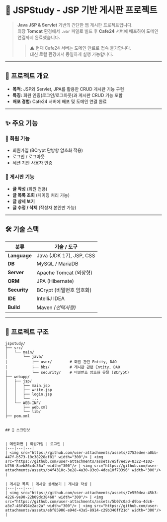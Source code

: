 # 📜 **JSPStudy - JSP 기반 게시판 프로젝트**

> **Java JSP & Servlet** 기반의 간단한 웹 게시판 프로젝트입니다.  
> 외장 **Tomcat** 환경에서 `.war` 파일로 빌드 후 **Cafe24** 서버에 배포하여 도메인 연결까지 완료했습니다.
> > ⚠️ 현재 Cafe24 서버는 도메인 만료로 접속 불가합니다.  
> 대신 로컬 환경에서 동일하게 실행 가능합니다.


---

## 🚀 **프로젝트 개요**
- **목적:** JSP와 Servlet, JPA를 활용한 CRUD 게시판 기능 구현  
- **특징:** 회원 인증(로그인/로그아웃)과 게시판 CRUD 기능 포함  
- **배포 경험:** Cafe24 서버에 배포 및 도메인 연결 완료  

---

## ✨ **주요 기능**

### 👤 회원 기능
- 회원가입 (BCrypt 단방향 암호화 적용)
- 로그인 / 로그아웃
- 세션 기반 사용자 인증

### 📝 게시판 기능
- **글 작성** (회원 전용)
- **글 목록 조회** (페이징 처리 가능)
- **글 상세 보기**
- **글 수정 / 삭제** (작성자 본인만 가능)

---

## 🛠 **기술 스택**

| 분류         | 기술 / 도구                          |
|--------------|--------------------------------------|
| **Language** | Java (JDK 17), JSP, CSS              |
| **DB**       | MySQL / MariaDB                      |
| **Server**   | Apache Tomcat (외장형)               |
| **ORM**      | JPA (Hibernate)                      |
| **Security** | BCrypt (비밀번호 암호화)              |
| **IDE**      | IntelliJ IDEA                        |
| **Build**    | Maven *(선택사항)*                   |

---

## 📂 **프로젝트 구조**

```plaintext
jspstudy/
├── src/
│   └── main/
│       └── java/
│           ├── user/        # 회원 관련 Entity, DAO
│           ├── bbs/         # 게시판 관련 Entity, DAO
│           └── security/    # 비밀번호 암호화 유틸 (BCrypt)
├── webapp/
│   ├── jsp/
│   │   ├── main.jsp
│   │   ├── write.jsp
│   │   ├── login.jsp
│   │   └── ...
│   └── WEB-INF/
│       ├── web.xml
│       └── lib/
├── pom.xml


## 📸 스크린샷


| 메인화면 | 회원가입 | 로그인 |
|---|---|---|
| <img src="https://github.com/user-attachments/assets/2752edee-a0bb-447f-b573-10c38228af81" width="300"/> | <img src="https://github.com/user-attachments/assets/e5f7ee59-8322-4102-b756-8aeb86c4c36a" width="300"/> | <img src="https://github.com/user-attachments/assets/b4f4310c-3e28-4a30-83c0-4dca10f78396" width="300"/> |

| 게시판 목록 | 게시글 상세보기 | 게시글 작성 |
|---|---|---|
| <img src="https://github.com/user-attachments/assets/7e550dea-45b3-4226-9e90-22b09dc38468" width="300"/> | <img src="https://github.com/user-attachments/assets/5b07c0ad-d9ba-4dc6-a3e7-46f494e2ac2a" width="300"/> | <img src="https://github.com/user-attachments/assets/ebf85906-e94d-43a5-8914-c29b346ff21d" width="300"/> |

